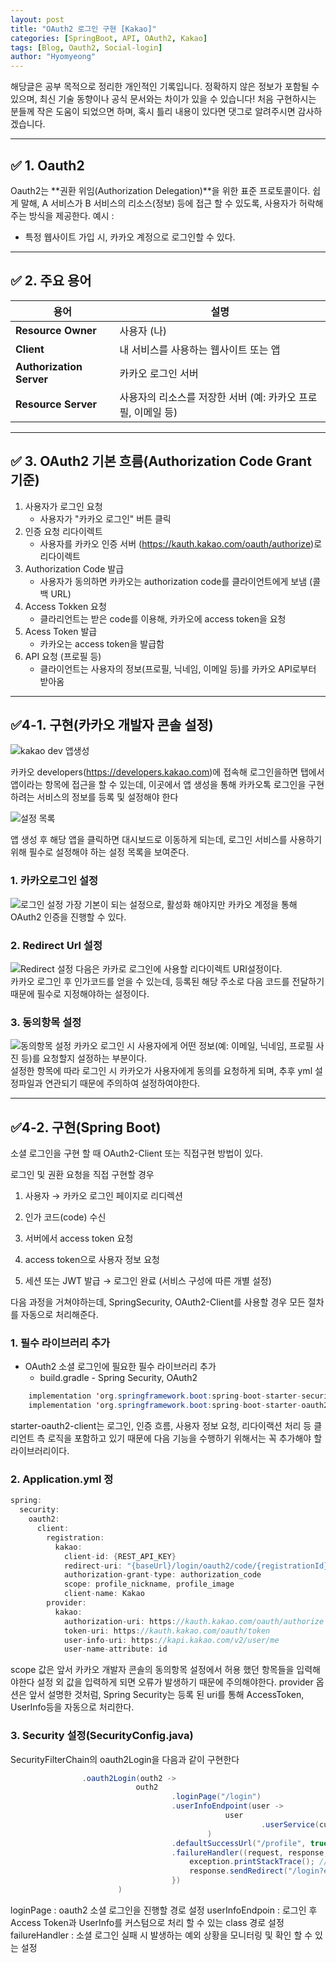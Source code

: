 ```yaml
---
layout: post
title: "OAuth2 로그인 구현 [Kakao]"
categories: [SpringBoot, API, OAuth2, Kakao]
tags: [Blog, Oauth2, Social-login]
author: "Hyomyeong"
---
```

 해당글은 공부 목적으로 정리한 개인적인 기록입니다.
 정확하지 않은 정보가 포함될 수 있으며, 최신 기술 동향이나 공식 문서와는 차이가 있을 수 있습니다!
 처음 구현하시는 분들께 작은 도움이 되었으면 하며, 혹시 틀리 내용이 있다면 댓그로 알려주시면 감사하겠습니다.

 ---
## ✅ 1. Oauth2

 Oauth2는 **권환 위임(Authorization Delegation)**을 위한 표준 프로토콜이다.
 쉽게 말해, A 서비스가 B 서비스의 리소스(정보) 등에 접근 할 수 있도록, 사용자가 허락해주는 방식을 제공한다.
 예시 :
 - 특정 웹사이트 가입 시, 카카오 계정으로 로그인할 수 있다.

 ---
## ✅ 2. 주요 용어

| 용어                       | 설명                                   |
| ------------------------ | ------------------------------------ |
| **Resource Owner**       | 사용자 (나)                              |
| **Client**               | 내 서비스를 사용하는 웹사이트 또는 앱                |
| **Authorization Server** | 카카오 로그인 서버                           |
| **Resource Server**      | 사용자의 리소스를 저장한 서버 (예: 카카오 프로필, 이메일 등) |

---
## ✅ 3. OAuth2 기본 흐름(Authorization Code Grant 기준)
1. 사용자가 로그인 요청
    - 사용자가 "카카오 로그인" 버튼 클릭
2. 인증 요청 리다이렉트
    - 사용자를 카카오 인증 서버 (https://kauth.kakao.com/oauth/authorize)로 리다이렉트
3. Authorization Code 발급
    - 사용자가 동의하면 카카오는 authorization code를 클라이언트에게 보냄 (콜백 URL)
4. Access Tokken 요청
    - 클라리언트는 받은 code를 이용해, 카카오에 access token을 요청
5. Acess Token 발급
    - 카카오는 access token을 발급함
6. API 요청 (프로필 등)
    - 클라이언트는 사용자의 정보(프로필, 닉네임, 이메일 등)를 카카오 API로부터 받아옴

---
## ✅4-1. 구현(카카오 개발자 콘솔 설정)
![kakao dev 앱생성](/assets/img/oauth2-2-2025.jpeg)

카카오 developers(https://developers.kakao.com)에 접속해 로그인을하면 탭에서 앱이라는 항목에 접근을 할 수 있는데, 이곳에서 앱 생성을 통해 카카오톡 로그인을 구현하려는 서비스의 정보를 등록 및 설정해야 한다

![설정 목록](/assets/img/oauth2-3-2025.jpeg)

앱 생성 후 해당 앱을 클릭하면 대시보드로 이동하게 되는데, 로그인 서비스를 사용하기 위해 필수로 설정해야 하는 설정 목록을 보여준다.

### 1. 카카오로그인 설정
![로그인 설정](/assets/img/oauth2-4-2025.jpeg)
가장 기본이 되는 설정으로, 활성화 해야지만 카카오 계정을 통해 OAuth2 인증을 진행할 수 있다.

### 2. Redirect Url 설정
![Redirect 설정](/assets/img/oauth2-5-2025.jpeg)
다음은 카카로 로그인에 사용할 리다이렉트 URI설정이다.<br>
카카오 로그인 후 인가코드를 얻을 수 있는데, 등록된 해당 주소로 다음 코드를 전달하기 때문에 필수로 지정해야하는 설정이다.

### 3. 동의항목 설정
![동의항목 설정](/assets/img/oauth2-6-2025.jpeg)
카카오 로그인 시 사용자에게 어떤 정보(예: 이메일, 닉네임, 프로필 사진 등)를 요청할지 설정하는 부분이다.<br>
설정한 항목에 따라 로그인 시 카카오가 사용자에게 동의를 요청하게 되며, 추후 yml 설정파일과 연관되기 때문에 주의하여 설정하여야한다.

---
## ✅4-2. 구현(Spring Boot)
소셜 로그인을 구현 할 때 OAuth2-Client 또는 직접구현 방법이 있다.

로그인 및 권환 요청을 직접 구현할 경우

1. 사용자 → 카카오 로그인 페이지로 리디렉션

2. 인가 코드(code) 수신

3. 서버에서 access token 요청

4. access token으로 사용자 정보 요청

5. 세션 또는 JWT 발급 → 로그인 완료 (서비스 구성에 따른 개별 설정)

다음 과정을 거쳐야하는데, SpringSecurity, OAuth2-Client를 사용할 경우 모든 절차를 자동으로 처리해준다.

### 1. 필수 라이브러리 추가
- OAuth2 소셜 로그인에 필요한 필수 라이브러리 추가
    - build.gradle - Spring Security, OAuth2
```java
    implementation 'org.springframework.boot:spring-boot-starter-security'
    implementation 'org.springframework.boot:spring-boot-starter-oauth2-client'
```

starter-oauth2-client는 로그인, 인증 흐름, 사용자 정보 요청, 리다이랙션 처리 등 클리언트 측 로직을 포함하고 있기 때문에 다음 기능을 수행하기 위해서는 꼭 추가해야 할 라이브러리이다.

### 2. Application.yml 정
```java
spring:
  security:
    oauth2:
      client:
        registration:
          kakao:
            client-id: {REST_API_KEY}
            redirect-uri: "{baseUrl}/login/oauth2/code/{registrationId}"
            authorization-grant-type: authorization_code
            scope: profile_nickname, profile_image
            client-name: Kakao
        provider:
          kakao:
            authorization-uri: https://kauth.kakao.com/oauth/authorize
            token-uri: https://kauth.kakao.com/oauth/token
            user-info-uri: https://kapi.kakao.com/v2/user/me
            user-name-attribute: id

```
scope 값은 앞서 카카오 개발자 콘솔의 동의항목 설정에서 허용 했던 항목들을 입력해야한다
설정 외 값을 입력하게 되면 오류가 발생하기 때문에 주의해야한다.
provider 옵션은 앞서 설명한 것처럼, Spring Security는 등록 된 uri를 통해 AccessToken, UserInfo등을 자동으로 처리한다.

### 3. Security 설정(SecurityConfig.java)
SecurityFilterChain의 oauth2Login을 다음과 같이 구현한다
```java
                .oauth2Login(outh2 ->
                            outh2
                                    .loginPage("/login")
                                    .userInfoEndpoint(user ->
                                                user
                                                        .userService(customOAuth2UserService)
                                            )
                                    .defaultSuccessUrl("/profile", true)
                                    .failureHandler((request, response, exception) -> {
                                        exception.printStackTrace(); // 콘솔에서 확인 가능
                                        response.sendRedirect("/login?error");
                                    })
                        )
```
loginPage : oauth2 소셜 로그인을 진행할 경로 설정
userInfoEndpoin : 로그인 후 Access Token과 UserInfo를 커스텀으로 처리 할 수 있는 class 경로 설정
failureHandler : 소셜 로그인 실패 시 발생하는 예외 상황을 모니터링 및 확인 할 수 있는 설정

